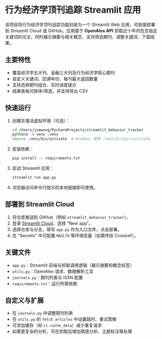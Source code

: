 # 行为经济学顶刊追踪 Streamlit 应用

该项目将行为经济学顶刊追踪功能封装为一个 Streamlit Web 应用，可直接部署到 Streamlit Cloud 或 GitHub。应用基于 **OpenAlex API** 抓取近十年内包含指定关键词的论文，同时展示摘要与相关概念，支持筛选期刊、调整关键词、下载结果。

## 主要特性
- 覆盖经济学五大刊、金融三大刊及行为经济学核心期刊
- 自定义关键词、回溯年份、每刊最大返回数量
- 支持选择期刊组合、实时进度提示
- 结果表格可排序/筛选，并支持导出 CSV

## 快速运行
1. 创建并激活虚拟环境（可选）：
   ```bash
   cd /Users/joewong/PycharmProjects/streamlit_behavior_tracker
   python3 -m venv .venv
   source .venv/bin/activate  # Windows 使用 .venv\Scripts\activate
   ```
2. 安装依赖：
   ```bash
   pip install -r requirements.txt
   ```
3. 启动 Streamlit 应用：
   ```bash
   streamlit run app.py
   ```
4. 浏览器访问命令行提示的本地链接即可使用。

## 部署到 Streamlit Cloud
1. 将仓库推送到 GitHub（例如 `streamlit_behavior_tracker`）。
2. 登录 [Streamlit Cloud](https://streamlit.io/cloud)，选择 “New app”。
3. 选择仓库与分支，填写 `app.py` 作为入口文件，点击部署。
4. 在 “Secrets” 中可配置 `MAILTO` 等环境变量（如需传给 Crossref）。

## 关键文件
- `app.py`：Streamlit 前端与抓取调用逻辑（展示摘要和概念标签）
- `utils.py`：OpenAlex 请求、数据解析工具
- `journals.py`：期刊列表与 ISSN 配置
- `requirements.txt`：运行所需依赖

## 自定义与扩展
- 在 `journals.py` 中调整期刊列表
- 在 `utils.py` 的 `fetch_articles` 中设置超时、重试策略
- 可添加缓存（如 `st.cache_data`）减少重复请求
- 如需更复杂的分析，可在抓取后增加情感分析、主题标注等处理



